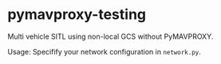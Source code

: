 # pymavproxy-testing

Multi vehicle SITL using non-local GCS without PyMAVPROXY.


Usage: Specifify your network configuration in `network.py`.
